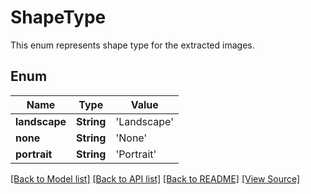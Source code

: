 # ShapeType
This enum represents shape type for the extracted images.

## Enum
Name | Type | Value
------------ | ------------- | -------------
**landscape** | **String** | 'Landscape'
**none** | **String** | 'None'
**portrait** | **String** | 'Portrait'

[[Back to Model list]](../README.md#documentation-for-models) [[Back to API list]](../README.md#documentation-for-api-endpoints) [[Back to README]](../README.md) [[View Source]](../src/models/ShapeType.ts)

